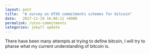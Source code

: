 ```yaml
---
layout: post
title:  "A survey on UTXO commitments schemes for bitcoin"
date:   2017-11-19 16:06:11 +0900
permalink: /utxo-commitments
categories: jekyll update
---
```

There have been many attempts at trying to define bitcoin, I will try to pharse what my current understanding of bitcoin is. 
